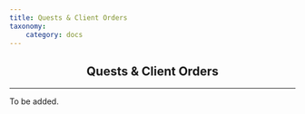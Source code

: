 ```yaml
---
title: Quests & Client Orders
taxonomy:
    category: docs
---
```


<div style="text-align:center"><h2><strong>Quests & Client Orders</strong></h2></div>
<hr>

To be added.